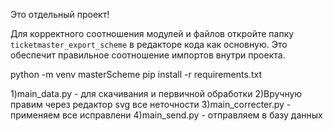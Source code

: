 Это отдельный проект!

Для корректного соотношения модулей и файлов откройте папку `ticketmaster_export_scheme` в редакторе кода как основную. 
Это обеспечит правильное соотношение импортов внутри проекта.

python -m venv masterScheme
pip install -r requirements.txt

1)main_data.py - для скачивания и первичной обработки
2)Вручную правим через редактор svg все неточности
3)main_correcter.py - применяем все исправлени
4)main_send.py - отправляем в базу данных